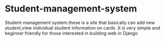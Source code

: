 # Student-management-system
Student-management system.these is a site that basically can add new student,view individual student information on cards .It is very simple and beginner friendly for those interested in building web in Django  
